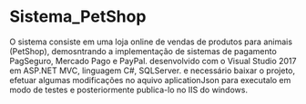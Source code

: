 # Sistema_PetShop

O sistema consiste em uma loja online de vendas de produtos para animais (PetShop), demosntrando a implementação de sistemas de pagamento PagSeguro, Mercado Pago e PayPal.
desenvolvido com o Visual Studio 2017 em ASP.NET MVC, linguagem C#, SQLServer. e necessário baixar o projeto, efetuar algumas modificações no aquivo aplicationJson para executalo 
em modo de testes e posteriormente publica-lo no IIS do windows.
